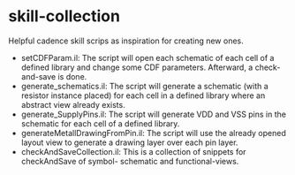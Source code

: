 # skill-collection
Helpful cadence skill scrips as inspiration for creating new ones.
* setCDFParam.il:
The script will open each schematic of each cell of a defined library and change some CDF parameters. Afterward, a check-and-save is done.
* generate_schematics.il:
The script will generate a schematic (with a resistor instance placed) for each cell in a defined library where an abstract view already exists.
* generate_SupplyPins.il:
The script will generate VDD and VSS pins in the schematic for each cell of a defined library.
* generateMetallDrawingFromPin.il:
The script will use the already opened layout view to generate a drawing layer over each pin layer.
* checkAndSaveCollection.il:
This is a collection of snippets for checkAndSave of symbol- schematic and functional-views.
